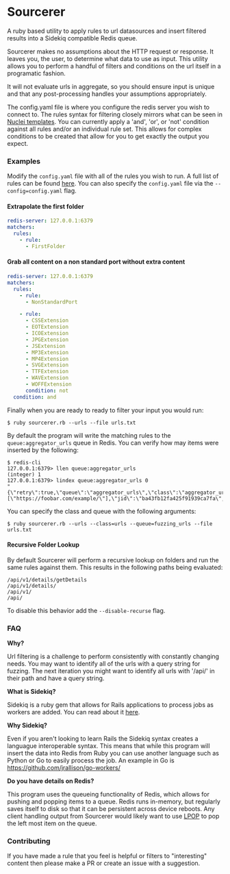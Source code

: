 # Sourcerer

A ruby based utility to apply rules to url datasources and insert filtered results into a Sidekiq compatible Redis queue.

Sourcerer makes no assumptions about the HTTP request or response. It leaves you, the user, to determine what data to use as input. This utility allows you to perform a handful of filters and conditions on the url itself in a programatic fashion.

It will not evaluate urls in aggregate, so you should ensure input is unique and that any post-processing handles your assumptions appropriately.

The config.yaml file is where you configure the redis server you wish to connect to. The rules syntax for filtering closely mirrors what can be seen in [Nuclei templates](https://github.com/projectdiscovery/nuclei-templates/). You can currently apply a 'and', 'or', or 'not' condition against all rules and/or an individual rule set. This allows for complex conditions to be created that allow for you to get exactly the output you expect. 

### Examples

Modify the `config.yaml` file with all of the rules you wish to run. A full list of rules can be found [here](lib/rules/). You can also specify the `config.yaml` file via the `--config=config.yaml` flag.

#### Extrapolate the first folder

```yaml
redis-server: 127.0.0.1:6379
matchers:
  rules:
    - rule:
      - FirstFolder
```

#### Grab all content on a non standard port without extra content

```yaml
redis-server: 127.0.0.1:6379
matchers:
  rules:
    - rule:
      - NonStandardPort

    - rule:
      - CSSExtension
      - EOTExtension
      - ICOExtension
      - JPGExtension
      - JSExtension
      - MP3Extension
      - MP4Extension
      - SVGExtension
      - TTFExtension
      - WAVExtension
      - WOFFExtension
      condition: not
  condition: and
```

Finally when you are ready to ready to filter your input you would run:

```
$ ruby sourcerer.rb --urls --file urls.txt
```

By default the program will write the matching rules to the `queue:aggregator_urls` queue in Redis. You can verify how may items were inserted by the following:

```
$ redis-cli
127.0.0.1:6379> llen queue:aggregator_urls
(integer) 1
127.0.0.1:6379> lindex queue:aggregator_urls 0
"{\"retry\":true,\"queue\":\"aggregator_urls\",\"class\":\"aggregator_urls\",\"args\":[\"https://foobar.com/example/\"],\"jid\":\"ba43fb12fa425f91939ca7fa\",\"created_at\":1627485361.3008845,\"enqueued_at\":1627485361.3009098}"
```

You can specify the class and queue with the following arguments:

```
$ ruby sourcerer.rb --urls --class=urls --queue=fuzzing_urls --file urls.txt
```

#### Recursive Folder Lookup
By default Sourcerer will perform a recursive lookup on folders and run the same rules against them. This results in the following paths being evaluated:

```
/api/v1/details/getDetails
/api/v1/details/
/api/v1/
/api/
```

To disable this behavior add the `--disable-recurse` flag.

### FAQ

**Why?**

Url filtering is a challenge to perform consistently with constantly changing needs. You may want to identify all of the urls with a query string for fuzzing. The next iteration you might want to identify all urls with '/api/' in their path and have a query string. 

**What is Sidekiq?**

Sidekiq is a ruby gem that allows for Rails applications to process jobs as workers are added. You can read about it [here](https://github.com/mperham/sidekiq).

**Why Sidekiq?**

Even if you aren't looking to learn Rails the Sidekiq syntax creates a languague interoperable syntax. This means that while this program will insert the data into Redis from Ruby you can use another language such as Python or Go to easily process the job. An example in Go is https://github.com/jrallison/go-workers/

**Do you have details on Redis?**

This program uses the queueing functionality of Redis, which allows for pushing and popping items to a queue. Redis runs in-memory, but regularly saves itself to disk so that it can be persistent across device reboots. Any client handling output from Sourcerer would likely want to use [LPOP](https://redis.io/commands/LPOP) to pop the left most item on the queue.


### Contributing

If you have made a rule that you feel is helpful or filters to "interesting" content then please make a PR or create an issue with a suggestion.